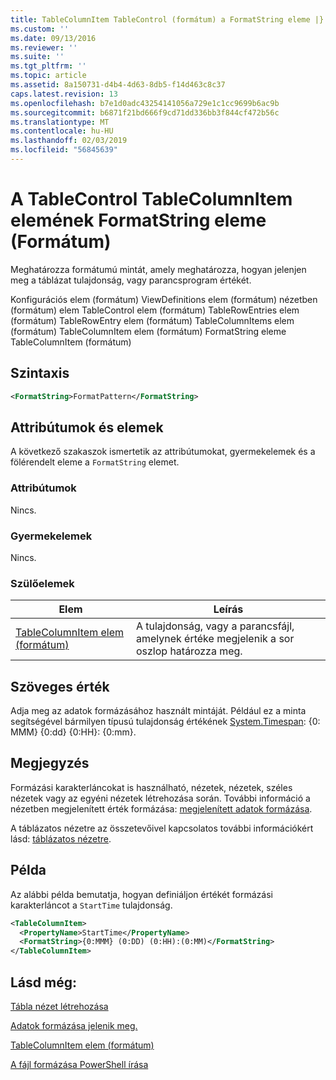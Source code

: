 ```yaml
---
title: TableColumnItem TableControl (formátum) a FormatString eleme |} A Microsoft Docs
ms.custom: ''
ms.date: 09/13/2016
ms.reviewer: ''
ms.suite: ''
ms.tgt_pltfrm: ''
ms.topic: article
ms.assetid: 8a150731-d4b4-4d63-8db5-f14d463c8c37
caps.latest.revision: 13
ms.openlocfilehash: b7e1d0adc43254141056a729e1c1cc9699b6ac9b
ms.sourcegitcommit: b6871f21bd666f9cd71dd336bb3f844cf472b56c
ms.translationtype: MT
ms.contentlocale: hu-HU
ms.lasthandoff: 02/03/2019
ms.locfileid: "56845639"
---
```

# <a name="formatstring-element-for-tablecolumnitem-for-tablecontrol-format"></a>A TableControl TableColumnItem elemének FormatString eleme (Formátum)

Meghatározza formátumú mintát, amely meghatározza, hogyan jelenjen meg a táblázat tulajdonság, vagy parancsprogram értékét.

Konfigurációs elem (formátum) ViewDefinitions elem (formátum) nézetben (formátum) elem TableControl elem (formátum) TableRowEntries elem (formátum) TableRowEntry elem (formátum) TableColumnItems elem (formátum) TableColumnItem elem (formátum) FormatString eleme TableColumnItem (formátum)

## <a name="syntax"></a>Szintaxis

```xml
<FormatString>FormatPattern</FormatString>
```

## <a name="attributes-and-elements"></a>Attribútumok és elemek

A következő szakaszok ismertetik az attribútumokat, gyermekelemek és a fölérendelt eleme a `FormatString` elemet.

### <a name="attributes"></a>Attribútumok

Nincs.

### <a name="child-elements"></a>Gyermekelemek

Nincs.

### <a name="parent-elements"></a>Szülőelemek

|Elem|Leírás|
|-------------|-----------------|
|[TableColumnItem elem (formátum)](./tablecolumnitem-element-for-tablecolumnitems-for-tablecontrol-format.md)|A tulajdonság, vagy a parancsfájl, amelynek értéke megjelenik a sor oszlop határozza meg.|

## <a name="text-value"></a>Szöveges érték

Adja meg az adatok formázásához használt mintáját. Például ez a minta segítségével bármilyen típusú tulajdonság értékének [System.Timespan](/dotnet/api/System.TimeSpan): {0: MMM} {0:dd} {0:HH}: {0:mm}.

## <a name="remarks"></a>Megjegyzés

Formázási karakterláncokat is használható, nézetek, nézetek, széles nézetek vagy az egyéni nézetek létrehozása során. További információ a nézetben megjelenített érték formázása: [megjelenített adatok formázása](./formatting-displayed-data.md).

A táblázatos nézetre az összetevőivel kapcsolatos további információkért lásd: [táblázatos nézetre](./creating-a-table-view.md).

## <a name="example"></a>Példa

Az alábbi példa bemutatja, hogyan definiáljon értékét formázási karakterláncot a `StartTime` tulajdonság.

```xml
<TableColumnItem>
  <PropertyName>StartTime</PropertyName>
  <FormatString>{0:MMM} (0:DD) (0:HH):(0:MM)</FormatString>
</TableColumnItem>
```

## <a name="see-also"></a>Lásd még:

[Tábla nézet létrehozása](./creating-a-table-view.md)

[Adatok formázása jelenik meg.](./formatting-displayed-data.md)

[TableColumnItem elem (formátum)](./tablecolumnitem-element-for-tablecolumnitems-for-tablecontrol-format.md)

[A fájl formázása PowerShell írása](./writing-a-powershell-formatting-file.md)
